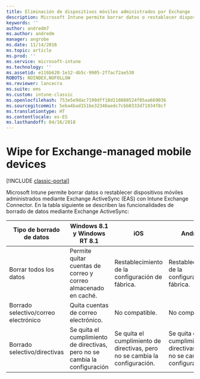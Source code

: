 ```yaml
---
title: Eliminación de dispositivos móviles administrados por Exchange
description: Microsoft Intune permite borrar datos o restablecer dispositivos móviles administrados mediante Exchange ActiveSync (EAS) con Intune Exchange Connector
keywords: ''
author: andredm7
ms.author: andredm
manager: angrobe
ms.date: 11/14/2016
ms.topic: article
ms.prod: ''
ms.service: microsoft-intune
ms.technology: ''
ms.assetid: e116b620-1e12-4b5c-9905-2f7acf2ae530
ROBOTS: NOINDEX,NOFOLLOW
ms.reviewer: lancecra
ms.suite: ems
ms.custom: intune-classic
ms.openlocfilehash: 753e5e9dac7199dff18d110808524f05aa669036
ms.sourcegitcommit: 5eba4bad151be32346aedc7cbb0333d71934f8cf
ms.translationtype: HT
ms.contentlocale: es-ES
ms.lasthandoff: 04/16/2018
---
```

# <a name="wipe-for-exchange-managed-mobile-devices"></a>Wipe for Exchange-managed mobile devices

[!INCLUDE [classic-portal](../includes/classic-portal.md)]

Microsoft Intune permite borrar datos o restablecer dispositivos móviles administrados mediante Exchange ActiveSync (EAS) con Intune Exchange Connector. En la tabla siguiente se describen las funcionalidades de borrado de datos mediante Exchange ActiveSync:


|      Tipo de borrado de datos       |              Windows 8.1 y Windows RT 8.1              |                            iOS                             |                          Android                          |
|-------------------------|----------------------------------------------------------|------------------------------------------------------------|-----------------------------------------------------------|
|        Borrar todos los datos        |          Permite quitar cuentas de correo y correo almacenado en caché.           |                      Restablecimiento de la configuración de fábrica.                       |                      Restablecimiento de la configuración de fábrica.                       |
|  Borrado selectivo/correo electrónico   |                  Quita cuentas de correo electrónico.                  |                       No compatible.                       |                      No compatible.                       |
| Borrado selectivo/directivas | Se quita el cumplimiento de directivas, pero no se cambia la configuración | Se quita el cumplimiento de directivas, pero no se cambia la configuración. | Se quita el cumplimiento de directivas, pero no se cambia la configuración. |


